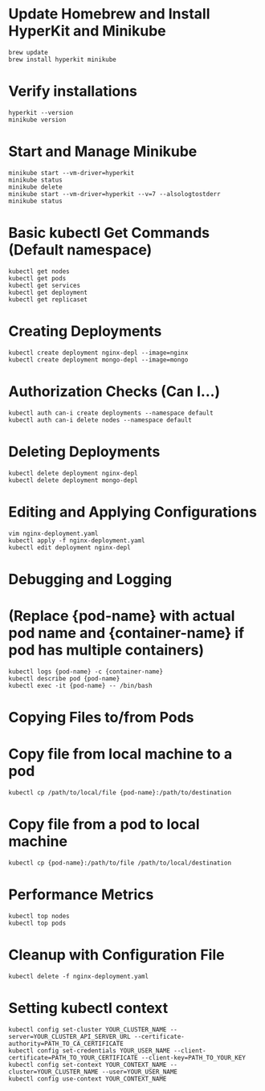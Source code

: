 # Update Homebrew and Install HyperKit and Minikube
```
brew update
brew install hyperkit minikube
```

# Verify installations
```
hyperkit --version
minikube version
```

# Start and Manage Minikube
```
minikube start --vm-driver=hyperkit
minikube status
minikube delete
minikube start --vm-driver=hyperkit --v=7 --alsologtostderr
minikube status
```

# Basic kubectl Get Commands (Default namespace)
```
kubectl get nodes
kubectl get pods
kubectl get services
kubectl get deployment
kubectl get replicaset
```

# Creating Deployments
```
kubectl create deployment nginx-depl --image=nginx
kubectl create deployment mongo-depl --image=mongo
```

# Authorization Checks (Can I...)
```
kubectl auth can-i create deployments --namespace default
kubectl auth can-i delete nodes --namespace default
```

# Deleting Deployments
```
kubectl delete deployment nginx-depl
kubectl delete deployment mongo-depl
```

# Editing and Applying Configurations
```
vim nginx-deployment.yaml
kubectl apply -f nginx-deployment.yaml
kubectl edit deployment nginx-depl
```

# Debugging and Logging 
# (Replace {pod-name} with actual pod name and {container-name} if pod has multiple containers)
```
kubectl logs {pod-name} -c {container-name}
kubectl describe pod {pod-name}
kubectl exec -it {pod-name} -- /bin/bash
```

# Copying Files to/from Pods
# Copy file from local machine to a pod
```
kubectl cp /path/to/local/file {pod-name}:/path/to/destination
```

# Copy file from a pod to local machine
```
kubectl cp {pod-name}:/path/to/file /path/to/local/destination
```
# Performance Metrics
```
kubectl top nodes
kubectl top pods
```

# Cleanup with Configuration File
```
kubectl delete -f nginx-deployment.yaml
```

# Setting kubectl context
```
kubectl config set-cluster YOUR_CLUSTER_NAME --server=YOUR_CLUSTER_API_SERVER_URL --certificate-authority=PATH_TO_CA_CERTIFICATE
kubectl config set-credentials YOUR_USER_NAME --client-certificate=PATH_TO_YOUR_CERTIFICATE --client-key=PATH_TO_YOUR_KEY
kubectl config set-context YOUR_CONTEXT_NAME --cluster=YOUR_CLUSTER_NAME --user=YOUR_USER_NAME
kubectl config use-context YOUR_CONTEXT_NAME
```
